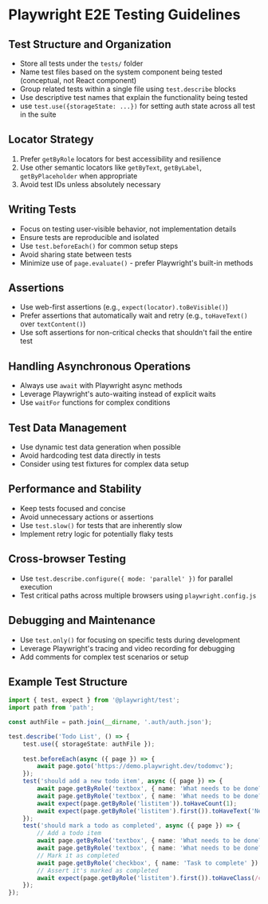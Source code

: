 # Playwright E2E Testing Guidelines

## Test Structure and Organization

- Store all tests under the `tests/` folder
- Name test files based on the system component being tested (conceptual, not React component)
- Group related tests within a single file using `test.describe` blocks
- Use descriptive test names that explain the functionality being tested
- use `test.use({storageState: ...})` for setting auth state across all test in the suite

## Locator Strategy

1. Prefer `getByRole` locators for best accessibility and resilience
2. Use other semantic locators like `getByText`, `getByLabel`, `getByPlaceholder` when appropriate
3. Avoid test IDs unless absolutely necessary

## Writing Tests

- Focus on testing user-visible behavior, not implementation details
- Ensure tests are reproducible and isolated
- Use `test.beforeEach()` for common setup steps
- Avoid sharing state between tests
- Minimize use of `page.evaluate()` - prefer Playwright's built-in methods

## Assertions

- Use web-first assertions (e.g., `expect(locator).toBeVisible()`)
- Prefer assertions that automatically wait and retry (e.g., `toHaveText()` over `textContent()`)
- Use soft assertions for non-critical checks that shouldn't fail the entire test

## Handling Asynchronous Operations

- Always use `await` with Playwright async methods
- Leverage Playwright's auto-waiting instead of explicit waits
- Use `waitFor` functions for complex conditions

## Test Data Management

- Use dynamic test data generation when possible
- Avoid hardcoding test data directly in tests
- Consider using test fixtures for complex data setup

## Performance and Stability

- Keep tests focused and concise
- Avoid unnecessary actions or assertions
- Use `test.slow()` for tests that are inherently slow
- Implement retry logic for potentially flaky tests

## Cross-browser Testing

- Use `test.describe.configure({ mode: 'parallel' })` for parallel execution
- Test critical paths across multiple browsers using `playwright.config.js`

## Debugging and Maintenance

- Use `test.only()` for focusing on specific tests during development
- Leverage Playwright's tracing and video recording for debugging
- Add comments for complex test scenarios or setup

## Example Test Structure

```typescript
import { test, expect } from '@playwright/test';
import path from 'path';

const authFile = path.join(__dirname, '.auth/auth.json');

test.describe('Todo List', () => {
    test.use({ storageState: authFile });
    
    test.beforeEach(async ({ page }) => {
        await page.goto('https://demo.playwright.dev/todomvc');
    });
    test('should add a new todo item', async ({ page }) => {
        await page.getByRole('textbox', { name: 'What needs to be done?' }).fill('New todo item');
        await page.getByRole('textbox', { name: 'What needs to be done?' }).press('Enter');
        await expect(page.getByRole('listitem')).toHaveCount(1);
        await expect(page.getByRole('listitem').first()).toHaveText('New todo item');
    });
    test('should mark a todo as completed', async ({ page }) => {
        // Add a todo item
        await page.getByRole('textbox', { name: 'What needs to be done?' }).fill('Task to complete');
        await page.getByRole('textbox', { name: 'What needs to be done?' }).press('Enter');
        // Mark it as completed
        await page.getByRole('checkbox', { name: 'Task to complete' }).check();
        // Assert it's marked as completed
        await expect(page.getByRole('listitem').first()).toHaveClass(/completed/);
    });
});
```
